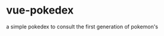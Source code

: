 # vue-pokedex

a simple pokedex to consult the first generation of pokemon's

<!---
http://dontpad.com/vuejs/pokerafa
refactoring code

*componenting*

---------------- App.vue => consuming/fetching data from PokeAPI

----- Pokemon.vue  #renaming to PokeCard.vue => getting with props the data from App.vue, wich has the most features to mount pokemon card
----- SearchList.vue => getting the pokemon.name array to make a search an return just the available cards
----- PokeDetail.vue => create a page view for pokemons details. probably consuming with props from pokemon.vue

*doing*

--- reorganize Pokemon.vue and App.vue using axios to get pokeAPI data.
--- call the needed information on PokeCard and SearchList
--- create a method to:
	- find matches with the pokemon and id searched
	- showing card results to screen

*main troubles*

--- pass data to SearchList without repeating the template
--- fully understand props and work betther with
--- mounting filtered cards

--->
